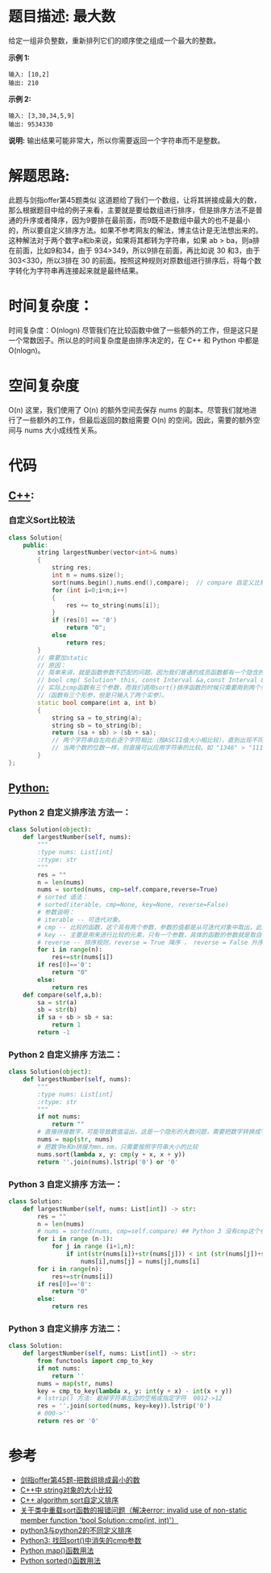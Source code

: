 # 题目描述:  最大数

给定一组非负整数，重新排列它们的顺序使之组成一个最大的整数。

**示例 1:**
```
输入: [10,2]
输出: 210
```

**示例 2:**
```
输入: [3,30,34,5,9]
输出: 9534330
```
**说明:** 
输出结果可能非常大，所以你需要返回一个字符串而不是整数。
  
# 解题思路:
此题与剑指offer第45题类似
这道题给了我们一个数组，让将其拼接成最大的数，那么根据题目中给的例子来看，主要就是要给数组进行排序，但是排序方法不是普通的升序或者降序，因为9要排在最前面，而9既不是数组中最大的也不是最小的，所以要自定义排序方法。如果不参考网友的解法，博主估计是无法想出来的。这种解法对于两个数字a和b来说，如果将其都转为字符串，如果 ab > ba，则a排在前面，比如9和34，由于 934>349，所以9排在前面，再比如说 30 和3，由于 303<330，所以3排在 30 的前面。按照这种规则对原数组进行排序后，将每个数字转化为字符串再连接起来就是最终结果。

 
# 时间复杂度：
  时间复杂度：O(nlogn)
  尽管我们在比较函数中做了一些额外的工作，但是这只是一个常数因子。所以总的时间复杂度是由排序决定的，在 C++ 和 Python 中都是 O(nlogn)。
# 空间复杂度
  O(n)
  这里，我们使用了 O(n) 的额外空间去保存 nums 的副本。尽管我们就地进行了一些额外的工作，但最后返回的数组需要 O(n) 的空间。因此，需要的额外空间与 nums 大小成线性关系。
# 代码

## [C++](./Largest-Number.cpp):

###  自定义Sort比较法
```c++
class Solution{
    public:
        string largestNumber(vector<int>& nums)
        {
            string res;
            int n = nums.size();
            sort(nums.begin(),nums.end(),compare);  // compare 自定义比较规则，不设置默认是从小到大
            for (int i=0;i<n;i++)
            {
                res += to_string(nums[i]);
            }
            if (res[0] == '0') 
                return "0";
            else
                return res;          
        }
        // 需要加static
        // 原因：
        // 简单来讲，就是函数参数不匹配的问题。因为我们普通的成员函数都有一个隐含的this指针。
        // bool cmp( Solution* this, const Interval &a,const Interval &b );
        // 实际上cmp函数有三个参数，而我们调用sort()排序函数的时候只需要用到两个参数进行比较，所以就出现了形参与实参不匹配的情况
        //（函数有三个形参，但是只输入了两个实参）。
        static bool compare(int a, int b)
        {
            string sa = to_string(a);
            string sb = to_string(b);
            return (sa + sb) > (sb + sa);
            // 两个字符串自左向右逐个字符相比（按ASCII值大小相比较），直到出现不同的字符或遇’\0’为止。
            // 当两个数的位数一样，则直接可以应用字符串的比较。如 "1346" > "1111" == true
        }
};
```

## [Python:](https://github.com/bryceustc/LeetCode_Note/blob/master/python/Largest-Number/Largest-Number.py)
###  Python 2 自定义排序法 方法一：
```python
class Solution(object):
    def largestNumber(self, nums):
        """
        :type nums: List[int]
        :rtype: str
        """
        res = ""
        n = len(nums)
        nums = sorted(nums, cmp=self.compare,reverse=True)
        # sorted 语法：
        # sorted(iterable, cmp=None, key=None, reverse=False)
        # 参数说明：
        # iterable -- 可迭代对象。
        # cmp -- 比较的函数，这个具有两个参数，参数的值都是从可迭代对象中取出，此函数必须遵守的规则为，大于则返回1，小于则返回-1，        等于则返回0。
        # key -- 主要是用来进行比较的元素，只有一个参数，具体的函数的参数就是取自于可迭代对象中，指定可迭代对象中的一个元素来进行         排序。
        # reverse -- 排序规则，reverse = True 降序 ， reverse = False 升序（默认）。
        for i in range(n):
            res+=str(nums[i])
        if res[0]=='0':
            return "0"
        else:
            return res
    def compare(self,a,b):
        sa = str(a)
        sb = str(b)
        if sa + sb > sb + sa:
            return 1
        return -1
```

### Python 2 自定义排序 方法二：
```python
class Solution(object):
    def largestNumber(self, nums):
        """
        :type nums: List[int]
        :rtype: str
        """
        if not nums:
            return ""
        # 直接拼接数字，可能导致数值溢出，这是一个隐形的大数问题，需要把数字转换成字符串
        nums = map(str, nums)
        # 把数字m和n拼接为mn，nm，只需要按照字符串大小的比较
        nums.sort(lambda x, y: cmp(y + x, x + y))
        return ''.join(nums).lstrip('0') or '0'
```


### Python 3 自定义排序 方法一：
```python
class Solution:
    def largestNumber(self, nums: List[int]) -> str:
        res = ""
        n = len(nums)
        # nums = sorted(nums, cmp=self.compare) ## Python 3 没有cmp这个参数
        for i in range (n-1):
            for j in range (i+1,n):
                if int(str(nums[i])+str(nums[j])) < int (str(nums[j])+str(nums[i])):
                    nums[i],nums[j] = nums[j],nums[i]
        for i in range(n):
            res+=str(nums[i])
        if res[0]=='0':
            return "0"
        else:
            return res
```

### Python 3 自定义排序 方法二：
```python
class Solution:
    def largestNumber(self, nums: List[int]) -> str:
        from functools import cmp_to_key
        if not nums:
            return ''
        nums = map(str, nums)
        key = cmp_to_key(lambda x, y: int(y + x) - int(x + y))
        # lstrip() 方法: 截掉字符串左边的空格或指定字符  0012->12
        res = ''.join(sorted(nums, key=key)).lstrip('0')
        # 000->''
        return res or '0'
```


# 参考
  - [剑指offer第45题-把数组排成最小的数](https://github.com/bryceustc/CodingInterviews/blob/master/SortArrayForMinNumber/README.md)
  - [C++中 string对象的大小比较](https://blog.csdn.net/jason_cuijiahui/article/details/79038468)
  - [C++ algorithm sort自定义排序](https://blog.csdn.net/v_xchen_v/article/details/76615270)
  - [关于类中重载sort函数的报错问题（解决error: invalid use of non-static member function 'bool Solution::cmp(int, int)'）](https://blog.csdn.net/qq_41562704/article/details/95908736)
  - [python3与python2的不同定义排序](https://leetcode-cn.com/problems/largest-number/solution/python3yu-python2de-bu-tong-ding-yi-pai-xu-by-jixi/)
  - [Python3: 找回sort()中消失的cmp参数](https://www.polarxiong.com/archives/Python3-%E6%89%BE%E5%9B%9Esort-%E4%B8%AD%E6%B6%88%E5%A4%B1%E7%9A%84cmp%E5%8F%82%E6%95%B0.html)
  - [Python map()函数用法](https://www.runoob.com/python/python-func-map.html)
  - [Python sorted()函数用法](https://www.runoob.com/python/python-func-sorted.html) 



